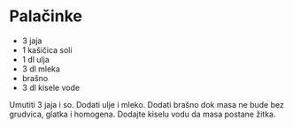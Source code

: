 # Palačinke

- 3 jaja
- 1 kašičica soli
- 1 dl ulja
- 3 dl mleka
- brašno
- 3 dl kisele vode

Umutiti 3 jaja i so. Dodati ulje i mleko. Dodati brašno dok masa ne bude bez grudvica, glatka i homogena. Dodajte kiselu vodu da masa postane žitka.
